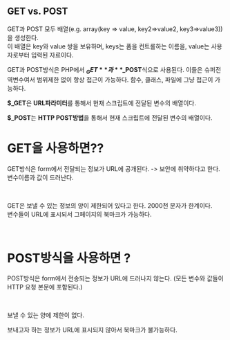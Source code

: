 ## GET vs. POST
GET과 POST 모두 배열(e.g. array(key => value, key2=>value2, key3=>value3))을 생성한다. <br>
이 배열은 key와 value 쌍을 보유하며, keys는 폼을 컨트롤하는 이름을, value는 사용자로부터 입력된 자료이다.

GET과 POST방식은 PHP에서 **$_GET**과 **$_POST**식으로 사용된다. 이들은 슈퍼전역변수여서 범위제한 없이 항상 접근이 가능하다. 함수, 클래스, 파일에 그냥 접근이 가능하다.
<br>

**$_GET**은 **URL파라미터**를 통해서 현재 스크립트에 전달된 변수의 배열이다.

**$_POST**는 **HTTP POST방법**을 통해서 현재 스크립트에 전달된 변수의 배열이다.

# GET을 사용하면??
GET방식은 form에서 전달되는 정보가 URL에 공개된다. -> 보안에 취약하다고 한다.변수이름과 값이 드러난다.

<br>

GET은 보낼 수 있는 정보의 양이 제한되어 있다고 한다. 2000천 문자가 한계이다.
<br>
변수들이 URL에 표시되서 그페이지의 북마크가 가능하다.

<br>


# POST방식을 사용하면 ?
POST방식은 form에서 전송되는 정보가 URL에 드러나지 않는다. (모든 변수와 값들이 HTTP 요청 본문에 포함된다.)

<br>

보낼 수 있는 양에 제한이 없다.
<br>

보내고자 하는 정보가 URL에 표시되지 않아서 북마크가 불가능하다.



